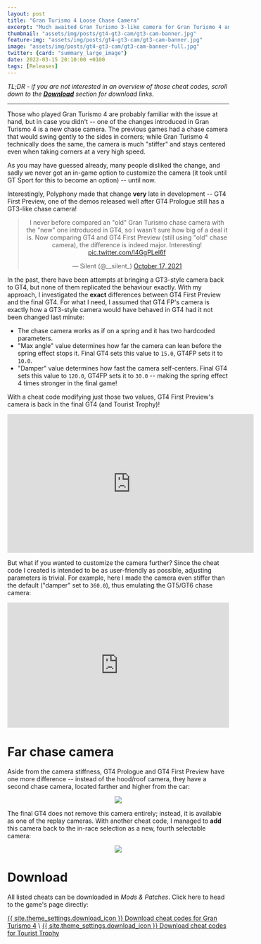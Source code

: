 ```yaml
---
layout: post
title: "Gran Turismo 4 Loose Chase Camera"
excerpt: "Much awaited Gran Turismo 3-like camera for Gran Turismo 4 and Tourist Trophy."
thumbnail: "assets/img/posts/gt4-gt3-cam/gt3-cam-banner.jpg"
feature-img: "assets/img/posts/gt4-gt3-cam/gt3-cam-banner.jpg"
image: "assets/img/posts/gt4-gt3-cam/gt3-cam-banner-full.jpg"
twitter: {card: "summary_large_image"}
date: 2022-03-15 20:10:00 +0100
tags: [Releases]
---
```


*TL;DR - if you are not interested in an overview of those cheat codes,
scroll down to the [**Download**](#download) section for download links.*

***

Those who played Gran Turismo 4 are probably familiar with the issue at hand, but in case you didn't -- one of the changes
introduced in Gran Turismo 4 is a new chase camera. The previous games had a chase camera that would swing gently to the sides
in corners; while Gran Turismo 4 technically does the same, the camera is much "stiffer" and stays centered even when taking
corners at a very high speed.

As you may have guessed already, many people disliked the change, and sadly we never got an in-game option to customize
the camera (it took until GT Sport for this to become an option) -- until now.

Interestingly, Polyphony made that change **very** late in development -- GT4 First Preview, one of the demos released well after GT4 Prologue
still has a GT3-like chase camera!

<div align="center">
<blockquote class="twitter-tweet"><p lang="en" dir="ltr">I never before compared an &quot;old&quot; Gran Turismo chase camera with the &quot;new&quot; one introduced in GT4, so I wasn&#39;t sure how big of a deal it is. Now comparing GT4 and GT4 First Preview (still using &quot;old&quot; chase camera), the difference is indeed major. Interesting! <a href="https://t.co/l4GgPLel6f">pic.twitter.com/l4GgPLel6f</a></p>&mdash; Silent (@__silent_) <a href="https://twitter.com/__silent_/status/1449783924654235651?ref_src=twsrc%5Etfw">October 17, 2021</a></blockquote> <script async src="https://platform.twitter.com/widgets.js" charset="utf-8"></script>
</div>

In the past, there have been attempts at bringing a GT3-style camera back to GT4, but none of them replicated the behaviour exactly.
With my approach, I investigated the **exact** differences between GT4 First Preview and the final GT4. For what I need,
I assumed that GT4 FP's camera is exactly how a GT3-style camera would have behaved in GT4 had it not been changed last minute:
* The chase camera works as if on a spring and it has two hardcoded parameters.
* "Max angle" value determines how far the camera can lean before the spring effect stops it. Final GT4 sets this value to `15.0`, GT4FP sets it to `10.0`.
* "Damper" value determines how fast the camera self-centers. Final GT4 sets this value to `120.0`, GT4FP sets it to `30.0` -- making the spring effect 4 times stronger in the final game!

With a cheat code modifying just those two values, GT4 First Preview's camera is back in the final GT4 (and Tourist Trophy)!

<div align="center" class="video-container">
<iframe width="560" height="315" src="https://www.youtube.com/embed/5kk63H3nYsQ" frameborder="0" allow="accelerometer; autoplay; encrypted-media; gyroscope; picture-in-picture" allowfullscreen></iframe>
</div>

But what if you wanted to customize the camera further? Since the cheat code I created is intended to be as user-friendly as possible,
adjusting parameters is trivial. For example, here I made the camera even stiffer than the default ("damper" set to `360.0`), thus emulating the GT5/GT6 chase camera:

<div style="width:100%;height:0px;position:relative;padding-bottom:56.250%;"><iframe src="https://streamable.com/e/p5wz8z" frameborder="0" width="100%" height="100%" allowfullscreen style="width:100%;height:100%;position:absolute;left:0px;top:0px;overflow:hidden;"></iframe></div>

# Far chase camera

Aside from the camera stiffness, GT4 Prologue and GT4 First Preview have one more difference -- instead of the hood/roof camera, they have a second chase camera, located farther and higher from the car:

<p align="center">
<img src="{% link assets/img/posts/console-codes-2/gt4p-units.jpg %}">
</p>

The final GT4 does not remove this camera entirely; instead, it is available as one of the replay cameras.
With another cheat code, I managed to **add** this camera back to the in-race selection as a new, fourth selectable camera:

<p align="center">
<img src="{% link assets/img/posts/gt4-gt3-cam/gt4-far-chase-cam.jpg %}">
</p>

# Download

All listed cheats can be downloaded in *Mods & Patches*. Click here to head to the game's page directly:

<a href="{% link _games/gt/gran-turismo-4.md %}" class="button" role="button" target="_blank">{{ site.theme_settings.download_icon }} Download cheat codes for Gran Turismo 4</a> \\
<a href="{% link _games/gt/tourist-trophy.md %}" class="button" role="button" target="_blank">{{ site.theme_settings.download_icon }} Download cheat codes for Tourist Trophy</a>